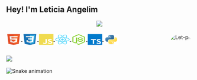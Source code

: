## Hey! I'm Leticia Angelim

<div align="center">
  <a href="https://github.com/leticia-angelim">
  <img height="180em" src="https://github-readme-stats.vercel.app/api?username=leticia-angelim&show_icons=true&theme=dracula&include_all_commits=true&count_private=true"/>
  <!-- <img height="180em" src="https://github-readme-stats.vercel.app/api/top-langs/?username=leticia-angelim&layout=compact&langs_count=7&theme=dracula"/> -->
</div>
  
<div style="display: inline_block"><br>
  <img align="center" alt="Let-HTML" height="30" width="40" src="https://raw.githubusercontent.com/devicons/devicon/master/icons/html5/html5-original.svg">
  <img align="center" alt="Let-CSS" height="30" width="40" src="https://raw.githubusercontent.com/devicons/devicon/master/icons/css3/css3-original.svg">
  <img align="center" alt="Let-Js" height="30" width="40" src="https://raw.githubusercontent.com/devicons/devicon/master/icons/javascript/javascript-plain.svg">
  <img align="center" alt="Let-React" height="30" width="40" src="https://raw.githubusercontent.com/devicons/devicon/master/icons/react/react-original.svg">
  <img align="center" alt="Let-Nodejs" height="30" width="40" src="https://raw.githubusercontent.com/devicons/devicon/master/icons/nodejs/nodejs-original.svg">
  <img align="center" alt="Let-Typescript" height="30" width="40" src="https://raw.githubusercontent.com/devicons/devicon/master/icons/typescript/typescript-original.svg">
  <img align="center" alt="Let-Python" height="30" width="40" src="https://raw.githubusercontent.com/devicons/devicon/master/icons/python/python-original.svg">
  <img align="right" alt="Let-pic" height="150" style="border-radius:50px;" src="https://user-images.githubusercontent.com/103081652/162277244-ca661ac0-0587-4973-99bc-8f27e37f90b9.png">
</div>
  
##
  
<div>
  <a href="https://www.linkedin.com/in/leticia-angelim" target="_blank"><img src="https://img.shields.io/badge/-Leticia Angelim-%230077B5?style=for-the-badge&logo=linkedin&logoColor=white" target="_blank"></a>
  
  ![Snake animation](https://github.com/leticia-angelim/leticia-angelim/blob/output/github-contribution-grid-snake.svg)
  
</div>
  

